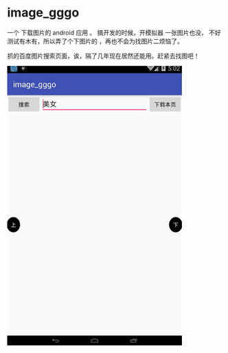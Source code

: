 # image_gggo
一个 下载图片的 android 应用 。
搞开发的时候，开模拟器  一张图片也没， 不好测试有木有，所以弄了个下图片的 ，再也不会为找图片二烦恼了。

抓的百度图片搜索页面，诶，隔了几年现在居然还能用。赶紧去找图吧！



![avatar](https://github.com/hu5712022/image_gggo/blob/master/img_demo.gif)

